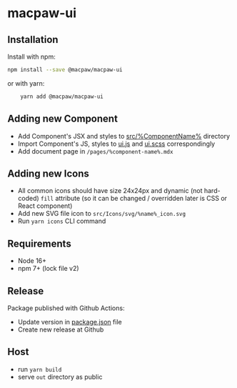 # macpaw-ui

## Installation

Install with npm:

```bash
npm install --save @macpaw/macpaw-ui
```

or with yarn:

```bash
    yarn add @macpaw/macpaw-ui
```

## Adding new Component

- Add Component's JSX and styles to [src/%ComponentName%](/src) directory
- Import Component's JS, styles to [ui.js](/src/ui.js) and [ui.scss](/src/ui.scss) correspondingly
- Add document page in `/pages/%component-name%.mdx`

## Adding new Icons

- All common icons should have size 24x24px and dynamic (not hard-coded) `fill` attribute (so it can be changed / overridden later is CSS or React component)
- Add new SVG file icon to `src/Icons/svg/%name%_icon.svg`
- Run `yarn icons` CLI command

## Requirements

- Node 16+
- npm 7+ (lock file v2)

## Release

Package published with Github Actions:

- Update version in [package.json](package.json) file
- Create new release at Github

## Host

- run `yarn build`
- serve `out` directory as public

